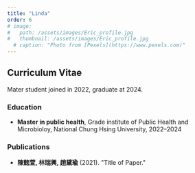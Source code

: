 ```yaml
---
title: "Linda"
order: 6
# image: 
#   path: /assets/images/Eric_profile.jpg
#   thumbnail: /assets/images/Eric_profile.jpg
  # caption: "Photo from [Pexels](https://www.pexels.com)"
---
```


<!-- <img src="{{ '/assets/images/Linda.jpg' | relative_url }}" alt="Su" style="max-width: 300px; height: auto;"> -->

## Curriculum Vitae
Mater student joined in 2022, graduate at 2024.
### Education
- **Master in public health**, Grade institute of Public Health and Microbioloy, National Chung Hsing University, 2022–2024

<!-- ### Experience
- **Research Assistant**, XYZ Lab, 2018–Present
  - Conducted research on scRNA-seq and transcriptomics. -->

### Publications
- **陳懿萱, 林瑞興, 趙黛瑜** (2021). "Title of Paper."